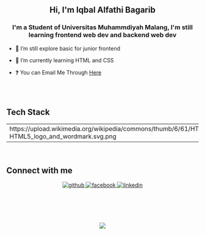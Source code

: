 ## <div align="center">Hi, I'm Iqbal Alfathi Bagarib</div>


### <div align="center">I'm a Student of Universitas Muhammdiyah Malang, I'm still learning frontend web dev and backend web dev</div>

- 🔭 I’m still explore basic for junior frontend

- 🌱 I’m currently learning HTML and CSS

- ❓ You can Email Me Through [Here](mailto:GominexV4@gmail.com)

<br/>  

<br/>

## Tech Stack

<table align="center">
<tr><td align="top" width="33%">
https://upload.wikimedia.org/wikipedia/commons/thumb/6/61/HTML5_logo_and_wordmark.svg/2048px-HTML5_logo_and_wordmark.svg.png
</td><td valign="top" width="33%">





</td><td valign="top" width="33%">





</td></tr></table>

<br/>  


## Connect with me
<div align="center">
<a href="https://github.com/" target="_blank">
<img src=https://img.shields.io/badge/github-%2324292e.svg?&style=for-the-badge&logo=github&logoColor=white alt=github style="margin-bottom: 5px;" />
</a>
<a href="https://www.facebook.com/yuyuuki.yunimeyuki/" target="_blank">
<img src=https://img.shields.io/badge/facebook-%232E87FB.svg?&style=for-the-badge&logo=facebook&logoColor=white alt=facebook style="margin-bottom: 5px;" />
</a>  
<a href="https://www.linkedin.com/in/iqbal-alfathi-bagarib-808670278/" target="_blank">
<img src=https://img.shields.io/badge/linkedin-%231E77B5.svg?&style=for-the-badge&logo=linkedin&logoColor=white alt=linkedin style="margin-bottom: 5px;" />
</a>
</div>  
<br/>
<div align="center" style="display:inline-block;flex-wrap:nowrap";>

<img
/>

</div>


#
<div align="center"><img src="https://spotify-github-profile.vercel.app/api/view?uid=31oqw4q4lmris3kpeqeyi4ojxnkm&cover_image=true&theme=default&show_offline=false&background_color=121212" /></div>  

<br/>  
